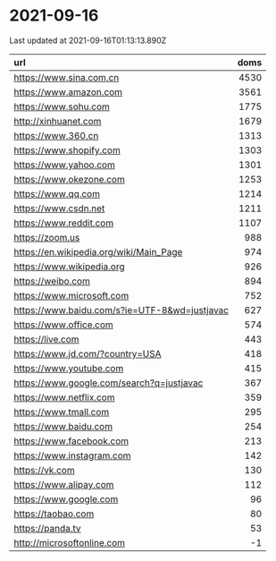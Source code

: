 # 2021-09-16

<!-- BEGIN -->
Last updated at 2021-09-16T01:13:13.890Z

url | doms
:- | -:
https://www.sina.com.cn | 4530
https://www.amazon.com | 3561
https://www.sohu.com | 1775
http://xinhuanet.com | 1679
https://www.360.cn | 1313
https://www.shopify.com | 1303
https://www.yahoo.com | 1301
https://www.okezone.com | 1253
https://www.qq.com | 1214
https://www.csdn.net | 1211
https://www.reddit.com | 1107
https://zoom.us | 988
https://en.wikipedia.org/wiki/Main_Page | 974
https://www.wikipedia.org | 926
https://weibo.com | 894
https://www.microsoft.com | 752
https://www.baidu.com/s?ie=UTF-8&wd=justjavac | 627
https://www.office.com | 574
https://live.com | 443
https://www.jd.com/?country=USA | 418
https://www.youtube.com | 415
https://www.google.com/search?q=justjavac | 367
https://www.netflix.com | 359
https://www.tmall.com | 295
https://www.baidu.com | 254
https://www.facebook.com | 213
https://www.instagram.com | 142
https://vk.com | 130
https://www.alipay.com | 112
https://www.google.com | 96
https://taobao.com | 80
https://panda.tv | 53
http://microsoftonline.com | -1
<!-- END -->

